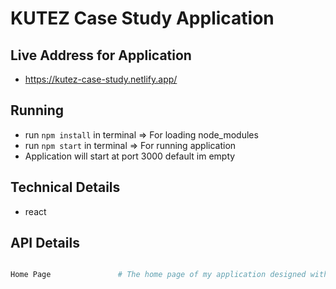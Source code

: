 # KUTEZ Case Study Application

## Live Address for Application
- https://kutez-case-study.netlify.app/

## Running 
- run `npm install` in terminal     => For loading node_modules
- run `npm start` in terminal       => For running application
- Application will start at port 3000 default im empty

## Technical Details
- react


## API Details

```sh 

Home Page               # The home page of my application designed with CalculatorForm component.

```